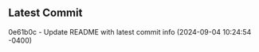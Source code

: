 
## Latest Commit
0e61b0c - Update README with latest commit info (2024-09-04 10:24:54 -0400) <Yunxi-Zhou>
